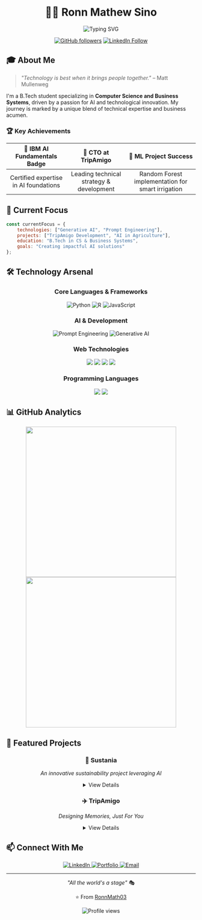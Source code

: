 <div align="center">

# 👨‍💻 Ronn Mathew Sino

<p align="center">
    <img src="https://readme-typing-svg.herokuapp.com?font=Fira+Code&pause=1000&color=6B5DF7&center=true&vCenter=true&width=435&lines=Computer+Science+Student;AI+Enthusiast;Full+Stack+Developer;Startup+CTO" alt="Typing SVG" />
</p>

[![GitHub followers](https://img.shields.io/github/followers/RonnMath03?label=Follow&style=social)](https://github.com/RonnMath03)
[![LinkedIn Follow](https://img.shields.io/badge/Follow-LinkedIn-blue?style=social&logo=linkedin)](https://www.linkedin.com/in/ronnmathewsino)

</div>

<div align="center">

</div>

## 🎓 About Me 

> *"Technology is best when it brings people together."* – Matt Mullenweg

I'm a B.Tech student specializing in **Computer Science and Business Systems**, driven by a passion for AI and technological innovation. My journey is marked by a unique blend of technical expertise and business acumen.

### 🏆 Key Achievements
<div align="center">

| 🎯 IBM AI Fundamentals Badge | 🌟 CTO at TripAmigo | 🤖 ML Project Success |
|:---:|:---:|:---:|
| Certified expertise in AI foundations | Leading technical strategy & development | Random Forest implementation for smart irrigation |

</div>

## 🔮 Current Focus

```js
const currentFocus = {
    technologies: ["Generative AI", "Prompt Engineering"],
    projects: ["TripAmigo Development", "AI in Agriculture"],
    education: "B.Tech in CS & Business Systems",
    goals: "Creating impactful AI solutions"
};
```

## 🛠️ Technology Arsenal

<div align="center">

### Core Languages & Frameworks
![Python](https://img.shields.io/badge/Python-Expert-3776AB?style=for-the-badge&logo=python&logoColor=white)
![R](https://img.shields.io/badge/R-Advanced-276DC3?style=for-the-badge&logo=r&logoColor=white)
![JavaScript](https://img.shields.io/badge/JavaScript-Proficient-F7DF1E?style=for-the-badge&logo=javascript&logoColor=black)

### AI & Development
![Prompt Engineering](https://img.shields.io/badge/Prompt_Engineering-Specialist-FF5733?style=for-the-badge&logo=artstation&logoColor=white)
![Generative AI](https://img.shields.io/badge/Generative_AI-Advanced-8A2BE2?style=for-the-badge&logo=openai&logoColor=white)

### Web Technologies
<div>
    <img src="https://img.shields.io/badge/React-61DAFB?style=for-the-badge&logo=react&logoColor=black" />
    <img src="https://img.shields.io/badge/Node.js-339933?style=for-the-badge&logo=node.js&logoColor=white" />
    <img src="https://img.shields.io/badge/HTML5-E34F26?style=for-the-badge&logo=html5&logoColor=white" />
    <img src="https://img.shields.io/badge/CSS3-1572B6?style=for-the-badge&logo=css3&logoColor=white" />
</div>

### Programming Languages
<div>
    <img src="https://img.shields.io/badge/C-A8B9CC?style=for-the-badge&logo=c&logoColor=black" />
    <img src="https://img.shields.io/badge/C++-00599C?style=for-the-badge&logo=c%2B%2B&logoColor=white" />
</div>

</div>

## 📊 GitHub Analytics

<p align="center">
    <img src="https://github-readme-stats.vercel.app/api?username=RonnMath03&show_icons=true&theme=tokyonight" width="400">
    <img src="https://github-readme-stats.vercel.app/api/top-langs/?username=RonnMath03&layout=compact&theme=tokyonight" width="400">
</p>

## 🎯 Featured Projects

<div align="center">

### 🌱 Sustania
*An innovative sustainability project leveraging AI*
<details>
    
<summary>View Details</summary>

- Frontend - Typescript
- Backend - Python
- Advanced ML algorithms for environmental impact analysis
- Sustainable technology implementation
- Check out at [Sustania](https://github.com/RonnMath03/Sustania)

</details>

### ✈️ TripAmigo
*Designing Memories, Just For You*
<details>

<summary>View Details</summary>

- Built with TypeScript & Tailwind CSS
- Modern Vite development workflow
- Live at [tripamigo.in](https://tripamigo.in)
- Repository showcases clean architecture and modern web practices

</details>

</div>

## 📫 Connect With Me

<div align="center">
    <a href="https://linkedin.com/in/ronnmathewsino">
        <img src="https://img.shields.io/badge/LinkedIn-Connect-blue?style=for-the-badge&logo=linkedin" alt="LinkedIn" />
    </a>
    <a href="https://ronnmath03.github.io">
        <img src="https://img.shields.io/badge/Portfolio-Visit-success?style=for-the-badge&logo=github" alt="Portfolio" />
    </a>
    <a href="mailto:ronnmathewsino@gmail.com">
        <img src="https://img.shields.io/badge/Email-Contact-red?style=for-the-badge&logo=gmail" alt="Email" />
    </a>
</div>

---

<div align="center">

*"All the world's a stage"* 🎭

⭐️ From [RonnMath03](https://github.com/RonnMath03)

<img src="https://komarev.com/ghpvc/?username=RonnMath03&color=blueviolet&style=flat-square&label=Profile+Views" alt="Profile views" />

</div>
